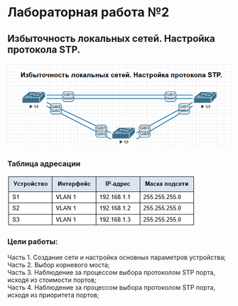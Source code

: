 # Лабораторная работа №2
## Избыточность локальных сетей. Настройка протокола STP.
####
![alt text](image.png)
### Таблица адресации
![alt text](image-1.png)
### Цели работы:
Часть 1. Создание сети и настройка основных параметров устройства; <br>
Часть 2. Выбор корневого моста; <br>
Часть 3. Наблюдение за процессом выбора протоколом STP порта, исходя из стоимости портов; <br>
Часть 4. Наблюдение за процессом выбора протоколом STP порта, исходя из приоритета портов; <br>

